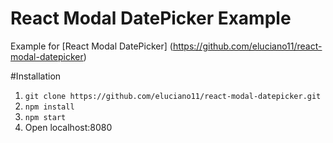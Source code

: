 # React Modal DatePicker Example
Example for [React Modal DatePicker] (https://github.com/eluciano11/react-modal-datepicker)

#Installation
1. `git clone https://github.com/eluciano11/react-modal-datepicker.git`
2. `npm install`
3. `npm start`
4. Open localhost:8080

